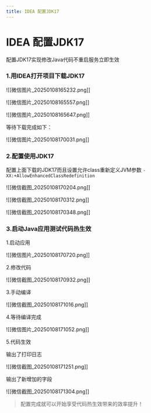 ```yaml
---
title: IDEA 配置JDK17
---
```


# IDEA 配置JDK17
配置JDK17实现修改Java代码不重启服务立即生效

### 1.用IDEA打开项目下载JDK17

![[微信图片_20250108165232.png]]

![[微信图片_20250108165557.png]]

![[微信图片_20250108165647.png]]

等待下载完成如下：

![[微信图片_20250108170031.png]]


### 2.配置使用JDK17

配置上面下载的JDK17而且设置允许class重新定义JVM参数 `-XX:+AllowEnhancedClassRedefinition`

![[微信截图_20250108170204.png]]

![[微信截图_20250108170312.png]]

![[微信截图_20250108170348.png]]

### 3.启动Java应用测试代码热生效

1.启动应用

![[微信图片_20250108170720.png]]

2.修改代码

![[微信截图_20250108170932.png]]

3.手动编译

![[微信截图_20250108171016.png]]

4.等待编译完成

![[微信图片_20250108171052.png]]

5.代码生效

输出了打印日志

![[微信截图_20250108171251.png]]

输出了新增加的字段

![[微信截图_20250108171304.png]]

> 配置完成就可以开始享受代码热生效带来的效率提升！
